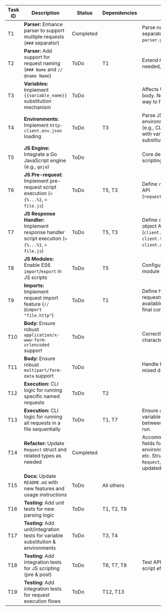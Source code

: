 | Task ID | Description                                                                 | Status | Dependencies | Notes                                                                                                |
|---------|-----------------------------------------------------------------------------|--------|--------------|------------------------------------------------------------------------------------------------------|
| T1      | **Parser:** Enhance parser to support multiple requests (`###` separator)     | Completed |              | Parse name from separator line. Logic in `parser.go` updated.                                |
| T2      | **Parser:** Add support for request naming (`### Name` and `// @name Name`)   | ToDo   | T1           | Extend `Request` struct if needed, update parsing.                                                   |
| T3      | **Variables:** Implement `{{variable_name}}` substitution mechanism         | ToDo   |              | Affects URL, headers, body. Needs a robust way to find and replace.                                  |
| T4      | **Environments:** Implement `http-client.env.json` loading                  | ToDo   | T3           | Parse JSON, allow environment selection (e.g., CLI flag), integrate with variable substitution.        |
| T5      | **JS Engine:** Integrate a Go JavaScript engine (e.g., `goja`)              | ToDo   |              | Core dependency for scripting.                                                                       |
| T6      | **JS Pre-request:** Implement pre-request script execution (`< {%...%}`, `< file.js`) | ToDo   | T5, T3       | Define `request` object API (`request.variables.set`).                                               |
| T7      | **JS Response Handler:** Implement response handler script execution (`> {%...%}`, `> file.js`) | ToDo   | T5, T3       | Define `client` & `response` object APIs (`client.global.set`, `client.test`, `client.assert`, etc.). |
| T8      | **JS Modules:** Enable ES6 `import`/`export` in JS scripts                  | ToDo   | T5           | Configure JS engine for module support.                                                              |
| T9      | **Imports:** Implement request import feature (`// @import "file.http"`)    | ToDo   | T1           | Define how imported requests are made available. Syntax needs final confirmation.                    |
| T10     | **Body:** Ensure robust `application/x-www-form-urlencoded` support         | ToDo   |              | Correctly encode special characters.                                                                 |
| T11     | **Body:** Ensure robust `multipart/form-data` support                       | ToDo   |              | Handle file uploads and mixed data parts.                                                            |
| T12     | **Execution:** CLI logic for running specific named requests                | ToDo   | T2           |                                                                                                      |
| T13     | **Execution:** CLI logic for running all requests in a file sequentially    | ToDo   | T1, T7       | Ensure `client.global` variables persist between requests in a run.                                  |
| T14     | **Refactor:** Update `Request` struct and related types as needed           | Completed |              | Accommodate new fields for scripts, environment context, etc. Structs `Script`, `Request`, `ParsedFile` updated. |
| T15     | **Docs:** Update `README.md` with new features and usage instructions       | ToDo   | All others   |                                                                                                      |
| T16     | **Testing:** Add unit tests for new parsing logic                           | ToDo   | T1, T2, T9   |                                                                                                      |
| T17     | **Testing:** Add unit/integration tests for variable substitution & environments | ToDo   | T3, T4       |                                                                                                      |
| T18     | **Testing:** Add integration tests for JS scripting (pre & post)            | ToDo   | T6, T7, T8   | Test API contracts and script effects.                                                               |
| T19     | **Testing:** Add integration tests for request execution flows              | ToDo   | T12, T13     |                                                                                                      |

